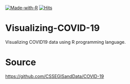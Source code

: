 [![Made-with-R](https://img.shields.io/badge/Made%20with-R-blue)](https://www.r-project.org/) [![Hits](https://hits.seeyoufarm.com/api/count/incr/badge.svg?url=https%3A%2F%2Fgithub.com%2Fatalaydenknalbant%2FProject-Visualizing-COVID-19&count_bg=%2379C83D&title_bg=%23555555&icon=&icon_color=%23E7E7E7&title=hits&edge_flat=false)](https://hits.seeyoufarm.com) 
# Visualizing-COVID-19
Visualizing COVID19 data using R programming language.

# Source
https://github.com/CSSEGISandData/COVID-19
